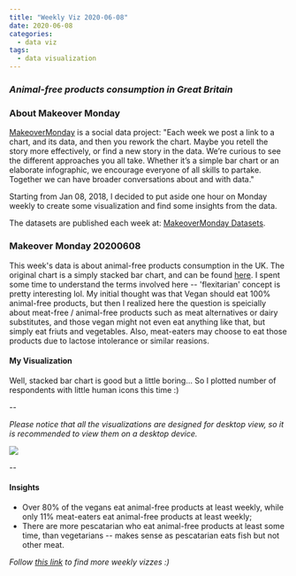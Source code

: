 ```yaml
---
title: "Weekly Viz 2020-06-08"
date: 2020-06-08
categories:
  - data viz
tags:
  - data visualization
---
```


### *Animal-free products consumption in Great Britain*


### About Makeover Monday

[MakeoverMonday](http://www.makeovermonday.co.uk/) is a social data project:
"Each week we post a link to a chart, and its data, and then you rework the chart.
Maybe you retell the story more effectively, or find a new story in the data.
We’re curious to see the different approaches you all take. Whether it’s a simple bar chart or an elaborate infographic, we encourage everyone of all skills to partake.
Together we can have broader conversations about and with data."

Starting from Jan 08, 2018, I decided to put aside one hour on Monday weekly to create some visualization and find some insights from the data.

The datasets are published each week at: [MakeoverMonday Datasets](http://www.makeovermonday.co.uk/data/).

### Makeover Monday 20200608

This week's data is about animal-free products consumption in the UK. The original chart is a simply stacked bar chart, and can be found [here](https://www.statista.com/statistics/1065843/animal-free-products-consumption-frequency-in-great-britain-by-eating-habits/). I spent some time to understand the terms involved here -- 'flexitarian' concept is pretty interesting lol. My initial thought was that Vegan should eat 100% animal-free products, but then I realized here the question is speicially about meat-free / animal-free products such as meat alternatives or dairy substitutes, and those vegan might not even eat anything like that, but simply eat friuts and vegetables. Also, meat-eaters may choose to eat those products due to lactose intolerance or similar reasions.    

#### My Visualization

Well, stacked bar chart is good but a little boring... So I plotted number of respondents with little human icons this time :)

--  

*Please notice that all the visualizations are designed for desktop view, so it is recommended to view them on a desktop device.*  

<div class='tableauPlaceholder' id='viz1591666250527' style='position: relative'>
<noscript><a href='#'>
  <img alt=' ' src='https:&#47;&#47;public.tableau.com&#47;static&#47;images&#47;Ma&#47;MakeOverMonday2020608Animal-freeProductsConsumptioninGreatBritain&#47;Animal-freeProductsConsumptioninGB&#47;1_rss.png' style='border: none' />
</a></noscript>
<object class='tableauViz'  style='display:none;'>
  <param name='host_url' value='https%3A%2F%2Fpublic.tableau.com%2F' /> 
  <param name='embed_code_version' value='3' />
  <param name='site_root' value='' />
  <param name='name' value='MakeOverMonday2020608Animal-freeProductsConsumptioninGreatBritain&#47;Animal-freeProductsConsumptioninGB' />
  <param name='tabs' value='no' />
  <param name='toolbar' value='yes' />
  <param name='static_image' value='https:&#47;&#47;public.tableau.com&#47;static&#47;images&#47;Ma&#47;MakeOverMonday2020608Animal-freeProductsConsumptioninGreatBritain&#47;Animal-freeProductsConsumptioninGB&#47;1.png' />
  <param name='animate_transition' value='yes' />
  <param name='display_static_image' value='yes' />
  <param name='display_spinner' value='yes' />
  <param name='display_overlay' value='yes' />
  <param name='display_count' value='yes' />
</object></div>          
<script type='text/javascript'>             
  var divElement = document.getElementById('viz1591666250527');     
  var vizElement = divElement.getElementsByTagName('object')[0];     
  if ( divElement.offsetWidth > 800 ) { vizElement.style.width='800px';vizElement.style.height='827px';} else if ( divElement.offsetWidth > 500 ) { vizElement.style.width='800px';vizElement.style.height='827px';} else { vizElement.style.width='100%';vizElement.style.height='727px';}          
  var scriptElement = document.createElement('script');           
  scriptElement.src = 'https://public.tableau.com/javascripts/api/viz_v1.js';       
  vizElement.parentNode.insertBefore(scriptElement, vizElement);            
</script>
  
  
--  

#### Insights
* Over 80% of the vegans eat animal-free products at least weekly, while only 11% meat-eaters eat animal-free products at least weekly;  
* There are more pescatarian who eat animal-free products at least some time, than vegetarians -- makes sense as pescatarian eats fish but not other meat.  


*Follow [this link](https://yudong-94.github.io/personal-website/project/MakeOverMonday2020/) to find more weekly vizzes :)*